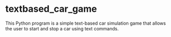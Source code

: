 # textbased_car_game
This Python program is a simple text-based car simulation game that allows the user to start and stop a car using text commands. 
